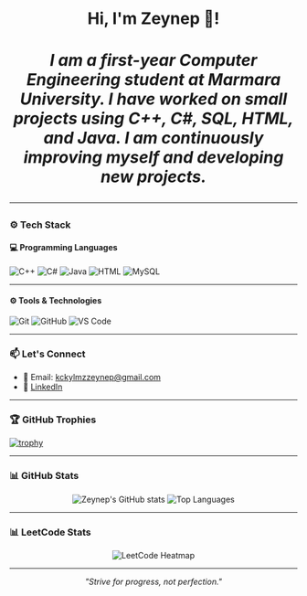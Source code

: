 <h1 align="center"> Hi, I'm Zeynep 👋!<h1>
<p align="center">
<i> I am a first-year Computer Engineering student at Marmara University. I have worked on small projects using C++, C#, SQL, HTML, and Java. I am continuously improving myself and developing new projects.  </i>
</p>

---

### ⚙️ Tech Stack 

####  💻 Programming Languages 

![C++](https://img.shields.io/badge/C++-00599C?style=flat&logo=cplusplus&logoColor=white)
![C#](https://img.shields.io/badge/C%23-239120?style=flat&logo=c-sharp&logoColor=white)
![Java](https://img.shields.io/badge/Java-ED8B00?style=flat&logo=java&logoColor=white)
![HTML](https://img.shields.io/badge/HTML5-E34F26?style=flat&logo=html5&logoColor=white)
![MySQL](https://img.shields.io/badge/MySQL-4479A1?style=flat&logo=mysql&logoColor=white)

---
#### ⚙️ Tools & Technologies 

![Git](https://img.shields.io/badge/Git-F05032?style=flat&logo=git&logoColor=white)
![GitHub](https://img.shields.io/badge/GitHub-181717?style=flat&logo=github&logoColor=white)
![VS Code](https://img.shields.io/badge/VS%20Code-007ACC?style=flat&logo=visual-studio-code&logoColor=white)

---

### 📫 Let's Connect

- 📧 Email: [kckylmzzeynep@gmail.com](mailto:kckylmzzeynep@gmail.com)
- 💼 [LinkedIn](https://www.linkedin.com/in/zeynep-kücükyılmaz-b3a0832b5)

---

### 🏆 GitHub Trophies

[![trophy](https://github-profile-trophy.vercel.app/?username=zeynep-kucukyilmaz&theme=onedark)](https://github.com/ryo-ma/github-profile-trophy)

---

### 📊 GitHub Stats

<p align="center">
  <img src="https://github-readme-stats.vercel.app/api?username=zeynep-kucukyilmaz&show_icons=true&theme=radical" alt="Zeynep's GitHub stats" />
  <img src="https://github-readme-stats.vercel.app/api/top-langs/?username=zeynep-kucukyilmaz&layout=compact&theme=radical" alt="Top Languages" />
</p>

---

### 📊 LeetCode Stats 

<p align="center">
  <img src="https://leetcard.jacoblin.cool/zeynep-kucukyilmaz?theme=dark&font=Roboto&ext=heatmap" alt="LeetCode Heatmap" />
</p>


---

<p align="center">
  <em>"Strive for progress, not perfection."</em>
</p>

<script src="https://platform.linkedin.com/badges/js/profile.js" async defer type="text/javascript"></script>
